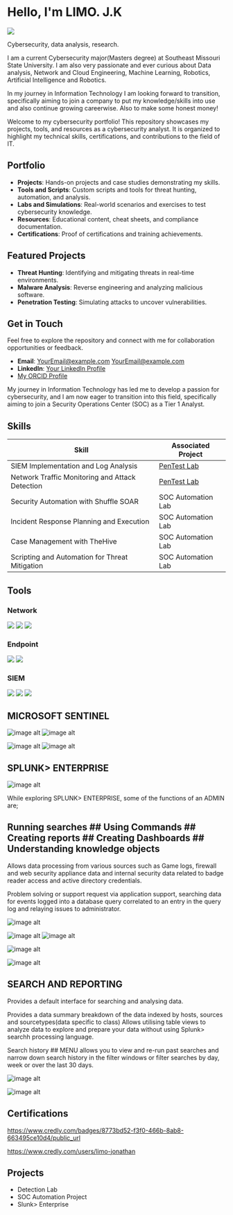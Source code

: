 # Hello, I'm LIMO. J.K
<a href="https://linkedin.com/in/limo-jonathan-158680178"><img src="https://img.shields.io/badge/-LinkedIn-0072b1?&style=for-the-badge&logo=linkedin&logoColor=white" /></a>

Cybersecurity, data analysis, research.

I am a current Cybersecurity major(Masters degree) at Southeast Missouri State University. I am also very passionate and ever curious about Data analysis, Network and Cloud Engineering, Machine Learning, Robotics, Artificial Intelligence and Robotics.


In my journey in Information Technology I am looking forward to transition, specifically aiming to join a company to put my knowledge/skills into use and also continue growing careerwise. Also to make some honest money!


Welcome to my cybersecurity portfolio! This repository showcases my projects, tools, and resources as a cybersecurity analyst. It is organized to highlight my technical skills, certifications, and contributions to the field of IT.

## Portfolio

- **Projects**: Hands-on projects and case studies demonstrating my skills.
- **Tools and Scripts**: Custom scripts and tools for threat hunting, automation, and analysis.
- **Labs and Simulations**: Real-world scenarios and exercises to test cybersecurity knowledge.
- **Resources**: Educational content, cheat sheets, and compliance documentation.
- **Certifications**: Proof of certifications and training achievements.

## Featured Projects

- **Threat Hunting**: Identifying and mitigating threats in real-time environments.
- **Malware Analysis**: Reverse engineering and analyzing malicious software.
- **Penetration Testing**: Simulating attacks to uncover vulnerabilities.

## Get in Touch

Feel free to explore the repository and connect with me for collaboration opportunities or feedback.

- **Email**: [YourEmail@example.com](jlimo1s@semo.edu) [YourEmail@example.com](limojonathan43@gmail.com)
- **LinkedIn**: [Your LinkedIn Profile](www.linkedin.com/in/limo-jonathan-158680178)
- [My ORCID Profile](https://orcid.org/0009-0002-1682-8614)



My journey in Information Technology  has led me to develop a passion for cybersecurity, and I am now eager to transition into this field, specifically aiming to join a Security Operations Center (SOC) as a Tier 1 Analyst.

## Skills

| Skill                                         | Associated Project         |
|-----------------------------------------------|----------------------------|
| SIEM Implementation and Log Analysis          | <a href="https://google.com">PenTest Lab</a>|
| Network Traffic Monitoring and Attack Detection | <a href="https://google.com">PenTest Lab</a>|
| Security Automation with Shuffle SOAR         | SOC Automation Lab|
| Incident Response Planning and Execution      | SOC Automation Lab|
| Case Management with TheHive                  | SOC Automation Lab|
| Scripting and Automation for Threat Mitigation | SOC Automation Lab|

## Tools

### Network
<div>
    <img src="https://img.shields.io/badge/-Wireshark-1679A7?&style=for-the-badge&logo=Wireshark&logoColor=white" />
    <img src="https://img.shields.io/badge/-Suricata-EF3B2D?&style=for-the-badge&logo=Suricata&logoColor=white" />
    <img src="https://img.shields.io/badge/-Zeek-777BB4?&style=for-the-badge&logo=Zeek&logoColor=white" />
</div>

### Endpoint
<div>
    <img src="https://img.shields.io/badge/-Microsoft_Defender_for_Endpoint-00A4EF?&style=for-the-badge&logo=Microsoft&logoColor=white" />
    <img src="https://img.shields.io/badge/-Velociraptor-4B275F?&style=for-the-badge&logo=Velociraptor&logoColor=white" />
</div>

### SIEM
<div>
    <img src="https://img.shields.io/badge/-Microsoft_Sentinel-0078D4?&style=for-the-badge&logo=Microsoft&logoColor=white" />
    <img src="https://img.shields.io/badge/-Splunk-000000?&style=for-the-badge&logo=Splunk&logoColor=white" />
    <img src="https://img.shields.io/badge/-Elastic-005571?&style=for-the-badge&logo=Elastic&logoColor=white" />

    
</div>







## MICROSOFT SENTINEL

![image alt](https://github.com/LimoJK/LIMO.-JK/blob/4ba0b167c43ac876bdd9fb73a720e1e37691cb36/sentinel.png)   ![image alt](https://github.com/LimoJK/LIMO.-JK/blob/60aab478061bc2ac47d6eb3eed4e182a764f44d2/azure.jpg)       

 ![image alt](https://github.com/LimoJK/LIMO.-JK/blob/5e438a5e408d37be0bd4b09b2a9f70d9c65a35bd/Azure%202.jpg) ![image alt](https://github.com/LimoJK/LIMO.-JK/blob/c12e5d9b5698fa1102bd898b2ed25b5a9d69fde2/azure%20sentinel.png) 




## SPLUNK> ENTERPRISE
![image alt](https://github.com/LimoJK/LIMO.-JK/blob/main/Screenshot%202025-01-19%20201136.png) 



While exploring SPLUNK> ENTERPRISE, some of the functions of an ADMIN are;

## Running searches ## Using Commands ## Creating reports ## Creating Dashboards ## Understanding knowledge objects

Allows data processing from various sources such as Game logs, firewall and web security appliance data and internal security data related to badge reader access and active directory credentials.

Problem solving or support request via application support, searching data for events logged into a database query correlated to an entry in the query log and relaying issues to administrator.

 ![image alt](https://github.com/LimoJK/LIMO.-JK/blob/a8243574d0b35b163015222bdcc86d0a8df726a1/Screenshot%202025-01-19%20202204.png)

 


![image alt](https://github.com/LimoJK/LIMO.-JK/blob/9414dea261858b308cf71827215169c0ed141e8e/Screenshot%202025-01-19%20194413.png)
![image alt](https://github.com/LimoJK/LIMO.-JK/blob/3a83222b6e763c8354bf9e6769364d6fdce3e7c6/Screenshot%202025-01-19%20201213.png)


![image alt](https://github.com/LimoJK/LIMO.-JK/blob/b520b54f664995f67a0ed2920cad5a55c2e4d668/Screenshot%202025-01-19%20202957.png)

![image alt](https://github.com/LimoJK/LIMO.-JK/blob/bb880f067ce70c6b6eaa5b320aec3a04a4766557/Screenshot%202025-01-19%20202854.png)

## SEARCH AND REPORTING

Provides a default interface for searching and analysing data.

Provides a data summary breakdown of the data indexed by hosts, sources and sourcetypes(data specific to class)
Allows utilising table views to analyze data to explore and prepare your data without using Splunk> searchh processing language.

Search history ## MENU allows you to view and re-run past searches and narrow down search history in the filter windows or filter searches by day, week or over the last 30 days.

![image alt](https://github.com/LimoJK/LIMO.-JK/blob/7fb7862065f05a49601b534390e187c03951ea2a/Screenshot%202025-01-19%20212837.png)

![image alt](https://github.com/LimoJK/LIMO.-JK/blob/420b40c314eb2a3b5b7328b3e4d62572d1a310b2/Screenshot%202025-01-19%20213023.png)
    
    
    
      






      


## Certifications
<div>
  <div data-iframe-width="150" data-iframe-height="270" data-share-badge-id="8773bd52-f3f0-466b-8ab8-663495ce10d4" data-share-badge-host="https://www.credly.com"></div><script type="text/javascript" async src="//cdn.credly.com/assets/utilities/embed.js"></script>
  
  https://www.credly.com/badges/8773bd52-f3f0-466b-8ab8-663495ce10d4/public_url
  
  https://www.credly.com/users/limo-jonathan
  
</div>

## Projects
- Detection Lab
- SOC Automation Project
- Slunk> Enterprise
